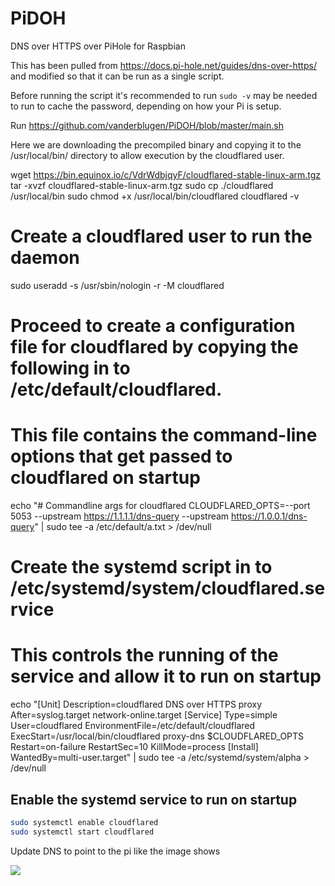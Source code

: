 # PiDOH
DNS over HTTPS over PiHole for Raspbian

This has been pulled from https://docs.pi-hole.net/guides/dns-over-https/ and modified so that it can be run as a single script.

Before running the script it's recommended to run `sudo -v` may be needed to run to cache the password, depending on how your Pi is setup.

Run https://github.com/vanderblugen/PiDOH/blob/master/main.sh



 Here we are downloading the precompiled binary and copying it to the /usr/local/bin/ directory to allow execution by the cloudflared user. 

wget https://bin.equinox.io/c/VdrWdbjqyF/cloudflared-stable-linux-arm.tgz
tar -xvzf cloudflared-stable-linux-arm.tgz
sudo cp ./cloudflared /usr/local/bin
sudo chmod +x /usr/local/bin/cloudflared
cloudflared -v

# Create a cloudflared user to run the daemon
sudo useradd -s /usr/sbin/nologin -r -M cloudflared

# Proceed to create a configuration file for cloudflared by copying the following in to /etc/default/cloudflared. 
# This file contains the command-line options that get passed to cloudflared on startup

echo "# Commandline args for cloudflared
CLOUDFLARED_OPTS=--port 5053 --upstream https://1.1.1.1/dns-query --upstream https://1.0.0.1/dns-query" | sudo tee -a /etc/default/a.txt > /dev/null

# Create the systemd script in to /etc/systemd/system/cloudflared.service
# This controls the running of the service and allow it to run on startup

echo "[Unit]
Description=cloudflared DNS over HTTPS proxy
After=syslog.target network-online.target
[Service]
Type=simple
User=cloudflared
EnvironmentFile=/etc/default/cloudflared
ExecStart=/usr/local/bin/cloudflared proxy-dns $CLOUDFLARED_OPTS
Restart=on-failure
RestartSec=10
KillMode=process
[Install]
WantedBy=multi-user.target" | sudo tee -a /etc/systemd/system/alpha > /dev/null

## Enable the systemd service to run on startup

```bash
sudo systemctl enable cloudflared
sudo systemctl start cloudflared
```


Update DNS to point to the pi like the image shows

<img src=https://docs.pi-hole.net/images/DoHConfig.png>
